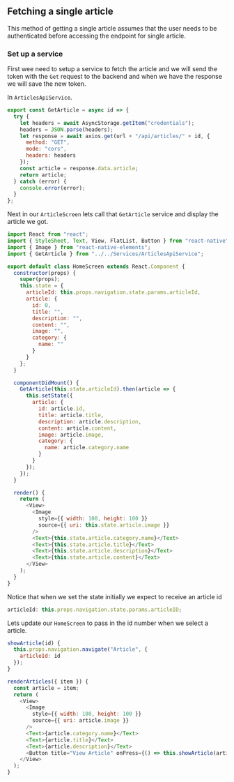 ## Fetching a single article

This method of getting a single article assumes that the user needs to be authenticated before accessing the endpoint for single article.

### Set up a service

First wee need to setup a service to fetch the article and we will send the token with the `Get` request to the backend and when we have the response we will save the new token.

In `ArticlesApiService`.

```js
export const GetArticle = async id => {
  try {
    let headers = await AsyncStorage.getItem("credentials");
    headers = JSON.parse(headers);
    let response = await axios.get(url + "/api/articles/" + id, {
      method: "GET",
      mode: "cors",
      headers: headers
    });
    const article = response.data.article;
    return article;
  } catch (error) {
    console.error(error);
  }
};
```

Next in our `ArticleScreen` lets call that `GetArticle` service and display the article we got.

```js
import React from "react";
import { StyleSheet, Text, View, FlatList, Button } from "react-native";
import { Image } from "react-native-elements";
import { GetArticle } from "../../Services/ArticlesApiService";

export default class HomeScreen extends React.Component {
  constructor(props) {
    super(props);
    this.state = {
      articleId: this.props.navigation.state.params.articleId,
      article: {
        id: 0,
        title: "",
        description: "",
        content: "",
        image: "",
        category: {
          name: ""
        }
      }
    };
  }

  componentDidMount() {
    GetArticle(this.state.articleId).then(article => {
      this.setState({
        article: {
          id: article.id,
          title: article.title,
          description: article.description,
          content: article.content,
          image: article.image,
          category: {
            name: article.category.name
          }
        }
      });
    });
  }

  render() {
    return (
      <View>
        <Image
          style={{ width: 100, height: 100 }}
          source={{ uri: this.state.article.image }}
        />
        <Text>{this.state.article.category.name}</Text>
        <Text>{this.state.article.title}</Text>
        <Text>{this.state.article.description}</Text>
        <Text>{this.state.article.content}</Text>
      </View>
    );
  }
}
```

Notice that when we set the state initially we expect to receive an article id

```js
articleId: this.props.navigation.state.params.articleID;
```

Lets update our `HomeScreen` to pass in the id number when we select a article.

```js
showArticle(id) {
  this.props.navigation.navigate("Article", {
    articleId: id
  });
}

renderArticles({ item }) {
  const article = item;
  return (
    <View>
      <Image
        style={{ width: 100, height: 100 }}
        source={{ uri: article.image }}
      />
      <Text>{article.category.name}</Text>
      <Text>{article.title}</Text>
      <Text>{article.description}</Text>
      <Button title="View Article" onPress={() => this.showArticle(article.id)} />
    </View>
  );
}
```
